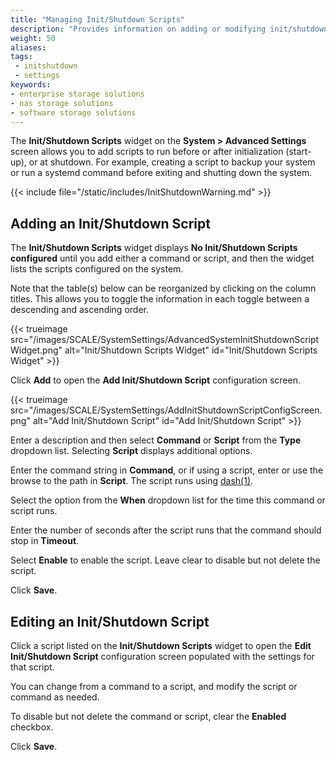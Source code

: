 ```yaml
---
title: "Managing Init/Shutdown Scripts"
description: "Provides information on adding or modifying init/shutdown scripts in TrueNAS."
weight: 50
aliases:
tags:
 - initshutdown
 - settings
keywords:
- enterprise storage solutions
- nas storage solutions
- software storage solutions
---
```


The **Init/Shutdown Scripts** widget on the **System > Advanced Settings** screen allows you to add scripts to run before or after initialization (start-up), or at shutdown. For example, creating a script to backup your system or run a systemd command before exiting and shutting down the system.

{{< include file="/static/includes/InitShutdownWarning.md" >}}

## Adding an Init/Shutdown Script

The **Init/Shutdown Scripts** widget displays **No Init/Shutdown Scripts configured** until you add either a command or script, and then the widget lists the scripts configured on the system.

Note that the table(s) below can be reorganized by clicking on the column titles. This allows you to toggle the information in each toggle between a descending and ascending order.

{{< trueimage src="/images/SCALE/SystemSettings/AdvancedSystemInitShutdownScriptWidget.png" alt="Init/Shutdown Scripts Widget" id="Init/Shutdown Scripts Widget" >}}

Click **Add** to open the **Add Init/Shutdown Script** configuration screen.

{{< trueimage src="/images/SCALE/SystemSettings/AddInitShutdownScriptConfigScreen.png" alt="Add Init/Shutdown Script" id="Add Init/Shutdown Script" >}}

Enter a description and then select **Command** or **Script** from the **Type** dropdown list. Selecting **Script** displays additional options.

Enter the command string in **Command**, or if using a script, enter or use the browse to the path in **Script**. The script runs using [dash(1)](https://manpages.debian.org/testing/dash/sh.1.en.html "dash(1) Page").

Select the option from the **When** dropdown list for the time this command or script runs.

Enter the number of seconds after the script runs that the command should stop in **Timeout**.

Select **Enable** to enable the script. Leave clear to disable but not delete the script.

Click **Save**.

## Editing an Init/Shutdown Script

Click a script listed on the **Init/Shutdown Scripts** widget to open the **Edit Init/Shutdown Script** configuration screen populated with the settings for that script.

You can change from a command to a script, and modify the script or command as needed.

To disable but not delete the command or script, clear the **Enabled** checkbox.

Click **Save**.
